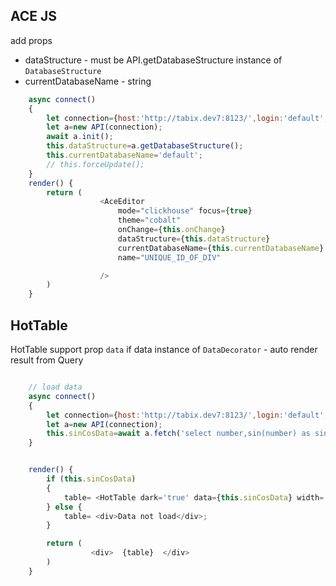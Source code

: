 
## ACE JS

add props

* dataStructure - must be API.getDatabaseStructure instance of `DatabaseStructure`
* currentDatabaseName - string

```javascript
    async connect()
    {
        let connection={host:'http://tabix.dev7:8123/',login:'default',password:''};
        let a=new API(connection);
        await a.init();
        this.dataStructure=a.getDatabaseStructure();
        this.currentDatabaseName='default';
        // this.forceUpdate();
    }
    render() {
        return (
                    <AceEditor
                        mode="clickhouse" focus={true}
                        theme="cobalt"
                        onChange={this.onChange}
                        dataStructure={this.dataStructure}
                        currentDatabaseName={this.currentDatabaseName}
                        name="UNIQUE_ID_OF_DIV"

                    />
        )
    }

```


## HotTable

HotTable support prop `data` if data instance of `DataDecorator` - auto render result from Query

```javascript

    // load data
    async connect()
    {
        let connection={host:'http://tabix.dev7:8123/',login:'default',password:''};
        let a=new API(connection);
        this.sinCosData=await a.fetch('select number,sin(number) as sin,cos(number) as cos FROM system.numbers LIMIT 100');
    }


    render() {
        if (this.sinCosData)
        {
            table= <HotTable dark='true' data={this.sinCosData} width='600' height='300' />;
        } else {
            table= <div>Data not load</div>;
        }

        return (
                  <div>  {table}  </div>
        )
    }

```